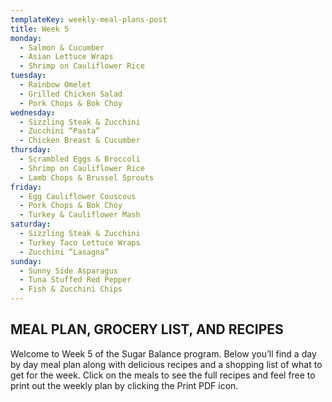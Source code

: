 ```yaml
---
templateKey: weekly-meal-plans-post
title: Week 5
monday:
  - Salmon & Cucumber
  - Asian Lettuce Wraps
  - Shrimp on Cauliflower Rice
tuesday:
  - Rainbow Omelet
  - Grilled Chicken Salad
  - Pork Chops & Bok Choy
wednesday:
  - Sizzling Steak & Zucchini
  - Zucchini “Pasta”
  - Chicken Breast & Cucumber
thursday:
  - Scrambled Eggs & Broccoli
  - Shrimp on Cauliflower Rice
  - Lamb Chops & Brussel Sprouts
friday:
  - Egg Cauliflower Couscous
  - Pork Chops & Bok Choy
  - Turkey & Cauliflower Mash
saturday:
  - Sizzling Steak & Zucchini
  - Turkey Taco Lettuce Wraps
  - Zucchini “Lasagna”
sunday:
  - Sunny Side Asparagus
  - Tuna Stuffed Red Pepper
  - Fish & Zucchini Chips
---
```


## MEAL PLAN, GROCERY LIST, AND RECIPES

Welcome to Week 5 of the Sugar Balance program. Below you’ll find a day by day meal plan along with delicious recipes and a shopping list of what to get for the week. Click on the meals to see the full recipes and feel free to print out the weekly plan by clicking the Print PDF icon.
